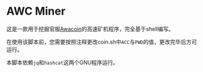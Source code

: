 # AWC Miner

这是一款用于挖掘官服[Awacoin](https://github.com/Hiyoteam/awacoin)的高速矿机程序，完全基于shell编写。    

在使用该脚本前，您需要按照注释更改coin.sh中`ACC`与`PWD`的值，更改完毕后方可运行。  

本脚本依赖`jq`和`hashcat`这两个GNU程序运行。  
